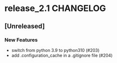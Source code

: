 # release_2.1 CHANGELOG

## [Unreleased]

### New Features

- switch from python 3.9 to python310 (#203)
- add .configuration_cache in a .gitignore file (#204)


